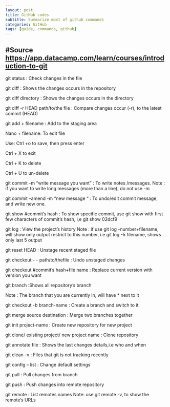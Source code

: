 ```yaml
---
layout: post
title: GitHub codes
subtitle: Summarize most of github commands
categories: GitHub
tags: [guide, commands, github]
---
```

#Source
https://app.datacamp.com/learn/courses/introduction-to-git
-------

git status : Check changes in the file

git diff : Shows the changes occurs in the repository

git diff directory : Shows the changes occurs in the directory

git diff -r HEAD path/to/the file : Compare changes occur (-r), to the latest commit (HEAD)

git add + filename : Add to the staging area

Nano + filename: To edit file 

Use:
Ctrl +o to save, then press enter

Ctrl + X to exit

Ctrl + K to delete

Ctrl + U to un-delete

git commit -m “write message you want”  : To write notes /messages.
Note : if you want to write long messages (more than a line), do not use -m

git commit –amend -m “new message “ : To undo/edit  commit message, and write new one.

git show  #commit’s hash : To show specific commit, use git show with first few characters of commit’s hash, i,e git show 02dcf9

git log : View the project’s history
Note : if use git log -number+filename, will show only output restrict to this number, i.e git log -5 filename, shows only last 5 output

git reset HEAD : Unstage recent staged file

git checkout - - path/to/thefile : Undo unstaged changes

git checkout #commit’s hash+file name : Replace current version with version you want

git branch :Shows all repository’s branch

Note : The branch that you are currently in, will have * next to it

git checkout -b branch-name : Create a branch and switch to it

git merge source destination : Merge two branches together

git init project-name : Create new repository for new project

git clone/ existing project/ new project name : Clone repository

git annotate file : Shows the last changes details,i.e who and when

git clean -v : Files that git is not tracking recently

git config – list : Change default settings

git pull : Pull changes from branch

git push : Push changes into remote repository

git remote : List remotes names
Note: use git remote -v, to show the remote’s URLs




